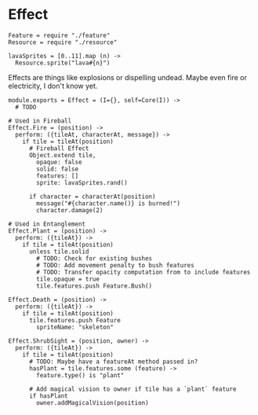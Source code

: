 Effect
======

    Feature = require "./feature"
    Resource = require "./resource"

    lavaSprites = [0..11].map (n) ->
      Resource.sprite("lava#{n}")

Effects are things like explosions or dispelling undead. Maybe even fire or
electricity, I don't know yet.

    module.exports = Effect = (I={}, self=Core(I)) ->
      # TODO

    # Used in Fireball
    Effect.Fire = (position) ->
      perform: ({tileAt, characterAt, message}) ->
        if tile = tileAt(position)
          # Fireball Effect
          Object.extend tile,
            opaque: false
            solid: false
            features: []
            sprite: lavaSprites.rand()

          if character = characterAt(position)
            message("#{character.name()} is burned!")
            character.damage(2)

    # Used in Entanglement
    Effect.Plant = (position) ->
      perform: ({tileAt}) ->
        if tile = tileAt(position)
          unless tile.solid
            # TODO: Check for existing bushes
            # TODO: Add movement penalty to bush features
            # TODO: Transfer opacity computation from to include features
            tile.opaque = true
            tile.features.push Feature.Bush()

    Effect.Death = (position) ->
      perform: ({tileAt}) ->
        if tile = tileAt(position)
          tile.features.push Feature
            spriteName: "skeleton"

    Effect.ShrubSight = (position, owner) ->
      perform: ({tileAt}) ->
        if tile = tileAt(position)
          # TODO: Maybe have a featureAt method passed in?
          hasPlant = tile.features.some (feature) ->
            feature.type() is "plant"

          # Add magical vision to owner if tile has a `plant` feature
          if hasPlant
            owner.addMagicalVision(position)
